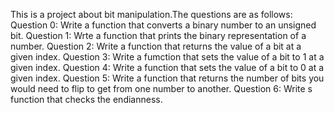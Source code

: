 This is a project about bit manipulation.The questions are as follows:
Question 0:
Write a function that converts a binary number to an unsigned bit.
Question 1:
Wrte a function that prints the binary representation of a number.
Question 2:
Write a function that returns the value of a bit at a given index.
Question 3:
Write a fumction that sets the value of a bit to 1 at a given index.
Question 4:
Write a function that sets the value of a bit to 0 at a given index.
Question 5:
Write a function that returns the number of bits you would need to flip to get from one number to another.
Question 6:
Write s function that checks the endianness.

